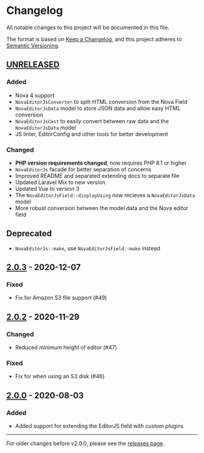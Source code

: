 # Changelog

All notable changes to this project will be documented in this file.

The format is based on [Keep a Changelog](https://keepachangelog.com/en/1.0.0/),
and this project adheres to [Semantic Versioning](https://semver.org/spec/v2.0.0.html).

## [UNRELEASED]

### Added
- Nova 4 support
- `NovaEditorJsConverter` to split HTML conversion from the Nova Field
- `NovaEditorJsData` model to store JSON data and allow easy HTML conversion
- `NovaEditorJsCast` to easily convert between raw data and the `NovaEditorJsData` model
- JS linter, EditorConfig and other tools for better development

### Changed
- **PHP version requirements changed**, now requires PHP 8.1 or higher
- `NovaEditorJs` facade for better separation of concerns
- Improved README and separated extending docs to separate file
- Updated Laravel Mix to new version
- Updated Vue to version 3
- The `NovaEditorJsField::displayUsing` now recieves a `NovaEditorJsData` model
- More robust conversion between the model data and the Nova editor field

## Deprecated
- `NovaEditorJs::make`, use `NovaEditorJsField::make` instead

## [2.0.3] - 2020-12-07

### Fixed
- Fix for Amazon S3 file support (#49)

## [2.0.2] - 2020-11-29

### Changed
- Reduced minimum height of editor (#47)

### Fixed
- Fix for when using an S3 disk (#46)

## [2.0.0] - 2020-08-03

### Added
- Added support for extending the EditorJS field with custom plugins

---

For older changes before v2.0.0, please see the [releases page](https://github.com/advoor/nova-editor-js/releases).

[unreleased]: https://github.com/advoor/nova-editor-js/compare/v2.0.3..master
[2.0.3]: https://github.com/advoor/nova-editor-js/releases/v2.0.3
[2.0.2]: https://github.com/advoor/nova-editor-js/releases/v2.0.2
[2.0.0]: https://github.com/advoor/nova-editor-js/releases/v2.0.0
